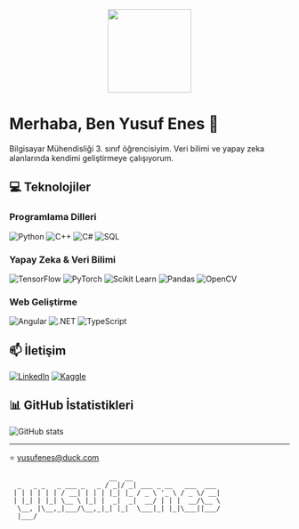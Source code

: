 <div align="center">
  <img height="150" src="https://i.imgur.com/o8yUzFP.gif"  />
</div>

# Merhaba, Ben Yusuf Enes 👋

Bilgisayar Mühendisliği 3. sınıf öğrencisiyim. Veri bilimi ve yapay zeka alanlarında kendimi geliştirmeye çalışıyorum.

## 💻 Teknolojiler

### Programlama Dilleri
![Python](https://img.shields.io/badge/-Python-3776AB?style=flat&logo=Python&logoColor=white)
![C++](https://img.shields.io/badge/-C++-00599C?style=flat&logo=c%2B%2B&logoColor=white)
![C#](https://img.shields.io/badge/-C%23-239120?style=flat&logo=c-sharp&logoColor=white)
![SQL](https://img.shields.io/badge/-SQL-4479A1?style=flat&logo=MySQL&logoColor=white)

### Yapay Zeka & Veri Bilimi
![TensorFlow](https://img.shields.io/badge/-TensorFlow-FF6F00?style=flat&logo=TensorFlow&logoColor=white)
![PyTorch](https://img.shields.io/badge/-PyTorch-EE4C2C?style=flat&logo=PyTorch&logoColor=white)
![Scikit Learn](https://img.shields.io/badge/-Scikit_Learn-F7931E?style=flat&logo=scikit-learn&logoColor=white)
![Pandas](https://img.shields.io/badge/-Pandas-150458?style=flat&logo=pandas&logoColor=white)
![OpenCV](https://img.shields.io/badge/-OpenCV-5C3EE8?style=flat&logo=OpenCV&logoColor=white)

### Web Geliştirme
![Angular](https://img.shields.io/badge/-Angular-DD0031?style=flat&logo=angular&logoColor=white)
![.NET](https://img.shields.io/badge/-.NET-512BD4?style=flat&logo=.net&logoColor=white)
![TypeScript](https://img.shields.io/badge/-TypeScript-3178C6?style=flat&logo=typescript&logoColor=white)

## 📫 İletişim
[![LinkedIn](https://img.shields.io/badge/-LinkedIn-0077B5?style=flat&logo=LinkedIn&logoColor=white)](https://www.linkedin.com/in/yusufenesbudak)
[![Kaggle](https://img.shields.io/badge/-Kaggle-20BEFF?style=flat&logo=Kaggle&logoColor=white)](https://www.kaggle.com/yusufenes)


## 📊 GitHub İstatistikleri

![GitHub stats](https://github-readme-stats.vercel.app/api?username=YourGitHubUsername&show_icons=true&theme=dark)

---
⭐️ [yusufenes@duck.com](mailto:yusufenes@duck.com)


```
                         __  __                      
  _   _ _   _ ___ _   _ / _|/ _| ___ _ __   ___  ___ 
 | | | | | | / __| | | | |_| |_ / _ \ '_ \ / _ \/ __|
 | |_| | |_| \__ \ |_| |  _|  _|  __/ | | |  __/\__ \
  \__, |\__,_|___/\__,_|_| |_|  \___|_| |_|\___||___/
  |___/                                              
```
